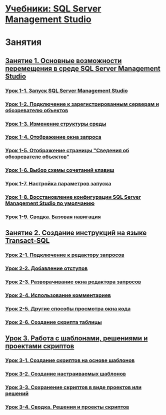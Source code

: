 # [Учебники: SQL Server Management Studio](tutorial-sql-server-management-studio.md)  

# Занятия
## [Занятие 1. Основные возможности перемещения в среде SQL Server Management Studio](lesson-1-basic-navigation-in-sql-server-management-studio.md)  
### [Урок 1-1. Запуск SQL Server Management Studio](lesson-1-1-start-sql-server-management-studio.md)  
### [Урок 1-2. Подключение к зарегистрированным серверам и обозревателю объектов](lesson-1-2-connect-with-registered-servers-and-object-explorer.md)  
### [Урок 1-3. Изменение структуры среды](lesson-1-3-change-the-environment-layout.md)  
### [Урок 1-4. Отображение окна запроса](lesson-1-4-display-the-query-window.md)  
### [Урок 1-5. Отображение страницы "Сведения об обозревателе объектов"](lesson-1-5-show-the-object-explorer-details-page.md)  
### [Урок 1-6. Выбор схемы сочетаний клавиш](lesson-1-6-select-the-keyboard-shortcut-scheme.md)  
### [Урок 1-7. Настройка параметров запуска](lesson-1-7-set-the-startup-options.md)  
### [Урок 1-8. Восстановление конфигурации SQL Server Management Studio по умолчанию](lesson-1-8-restore-the-default-sql-server-management-studio-configuration.md)  
### [Урок 1-9. Сводка. Базовая навигация](lesson-1-9-summary-basic-navigation.md)  

## [Занятие 2. Создание инструкций на языке Transact-SQL](lesson-2-writing-transact-sql.md)  
### [Урок 2-1. Подключение к редактору запросов](lesson-2-1-connecting-with-query-editor.md)  
### [Урок 2-2. Добавление отступов](lesson-2-2-adding-indentation.md)  
### [Урок 2-3. Разворачивание окна редактора запросов](lesson-2-3-maximizing-query-editor.md)  
### [Урок 2-4. Использование комментариев](lesson-2-4-using-comments.md)  
### [Урок 2-5. Другие способы просмотра окна кода](lesson-2-5-other-ways-of-viewing-the-code-window.md)  
### [Урок 2-6. Создание скрипта таблицы](lesson-2-6-script-a-table.md)  

## [Урок 3. Работа с шаблонами, решениями и проектами скриптов](lesson-3-working-with-templates-solutions-and-script-projects.md)  
### [Урок 3-1. Создание скриптов на основе шаблонов](lesson-3-1-create-scripts-using-templates.md)  
### [Урок 3-2. Создание настраиваемых шаблонов](lesson-3-2-create-custom-templates.md)  
### [Урок 3-3. Сохранение скриптов в виде проектов или решений](lesson-3-3-save-scripts-as-projects-or-solutions.md)  
### [Урок 3-4. Сводка. Решения и проекты скриптов](lesson-3-4-summary-solutions-and-script-projects.md)  

